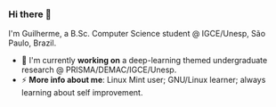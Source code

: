 ### Hi there 👋

I'm Guilherme, a B.Sc. Computer Science student @ IGCE/Unesp, São Paulo, Brazil.

- 🔭 I'm currently **working on** a deep-learning themed undergraduate research @ PRISMA/DEMAC/IGCE/Unesp.
- ⚡ **More info about me**: Linux Mint user; GNU/Linux learner; always learning about self improvement.


<!--
**ghjardim/ghjardim** is a ✨ _special_ ✨ repository because its `README.md` (this file) appears on your GitHub profile.

Here are some ideas to get you started:

- 🔭 I’m currently working on ...
- 🌱 I’m currently learning ...
- 👯 I’m looking to collaborate on ...
- 🤔 I’m looking for help with ...
- 💬 Ask me about ...
- 📫 How to reach me: ...
- 😄 Pronouns: ...
- ⚡ Fun fact: ...
-->
